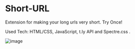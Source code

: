 # Short-URL
Extension for making your long urls very short. Try Once!

Used Tech: HTML/CSS, JavaScript, t.ly API and Spectre.css .

![image](https://user-images.githubusercontent.com/84828275/231269412-822e130f-10ff-4431-94a8-96792610210f.png)

